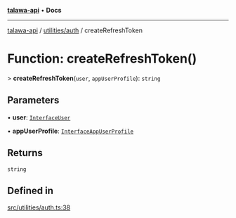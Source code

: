 [**talawa-api**](../../../README.md) • **Docs**

***

[talawa-api](../../../modules.md) / [utilities/auth](../README.md) / createRefreshToken

# Function: createRefreshToken()

\> **createRefreshToken**(`user`, `appUserProfile`): `string`

## Parameters

• **user**: [`InterfaceUser`](../../../models/User/interfaces/InterfaceUser.md)

• **appUserProfile**: [`InterfaceAppUserProfile`](../../../models/AppUserProfile/interfaces/InterfaceAppUserProfile.md)

## Returns

`string`

## Defined in

[src/utilities/auth.ts:38](https://github.com/PalisadoesFoundation/talawa-api/blob/7fc9f13527dc6ead651f268e58527dcc279b95bc/src/utilities/auth.ts#L38)
